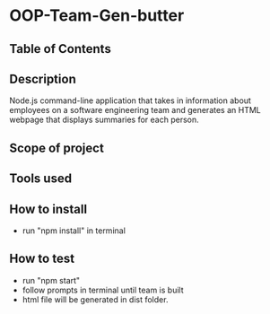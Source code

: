 # OOP-Team-Gen-butter
## Table of Contents

## Description
Node.js command-line application that takes in information about employees on a software engineering team and generates an HTML webpage that displays summaries for each person.

## Scope of project

## Tools used

## How to install 
- run "npm install" in terminal

## How to test
- run "npm start"
- follow prompts in terminal until team is built
- html file will be generated in dist folder.
